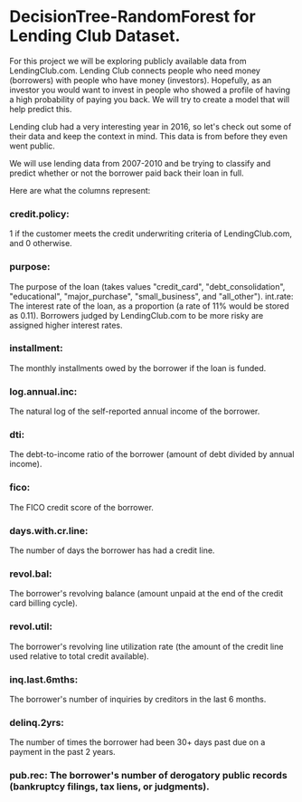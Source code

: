 # DecisionTree-RandomForest for Lending Club Dataset.

For this project we will be exploring publicly available data from LendingClub.com. Lending Club connects people who need money (borrowers) with people who have money (investors). Hopefully, as an investor you would want to invest in people who showed a profile of having a high probability of paying you back. We will try to create a model that will help predict this.

Lending club had a very interesting year in 2016, so let's check out some of their data and keep the context in mind. This data is from before they even went public.

We will use lending data from 2007-2010 and be trying to classify and predict whether or not the borrower paid back their loan in full. 

Here are what the columns represent:

### credit.policy: 
1 if the customer meets the credit underwriting criteria of LendingClub.com, and 0 otherwise.

### purpose: 
The purpose of the loan (takes values "credit_card", "debt_consolidation", "educational", "major_purchase", "small_business", and "all_other").
int.rate: The interest rate of the loan, as a proportion (a rate of 11% would be stored as 0.11). Borrowers judged by LendingClub.com to be more risky are assigned higher interest rates.

### installment: 
The monthly installments owed by the borrower if the loan is funded.

### log.annual.inc: 
The natural log of the self-reported annual income of the borrower.

### dti: 
The debt-to-income ratio of the borrower (amount of debt divided by annual income).

### fico: 
The FICO credit score of the borrower.

### days.with.cr.line: 
The number of days the borrower has had a credit line.

### revol.bal: 
The borrower's revolving balance (amount unpaid at the end of the credit card billing cycle).

### revol.util: 
The borrower's revolving line utilization rate (the amount of the credit line used relative to total credit available).

### inq.last.6mths: 
The borrower's number of inquiries by creditors in the last 6 months.

### delinq.2yrs: 
The number of times the borrower had been 30+ days past due on a payment in the past 2 years.

### pub.rec: The borrower's number of derogatory public records (bankruptcy filings, tax liens, or judgments).

